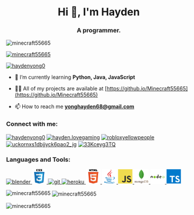 <h1 align="center">Hi 👋, I'm Hayden</h1>
<h3 align="center">A programmer.</h3>

<p align="left"> <img src="https://komarev.com/ghpvc/?username=minecraft55665&label=Profile%20views&color=0e75b6&style=flat" alt="minecraft55665" /> </p>

<p align="left"> <a href="https://github.com/ryo-ma/github-profile-trophy"><img src="https://github-profile-trophy.vercel.app/?username=minecraft55665" alt="minecraft55665" /></a> </p>

<p align="left"> <a href="https://twitter.com/haydenyong0" target="blank"><img src="https://img.shields.io/twitter/follow/haydenyong0?logo=twitter&style=for-the-badge" alt="haydenyong0" /></a> </p>

- 🌱 I’m currently learning **Python, Java, JavaScript**

- 👨‍💻 All of my projects are available at [https://github.io/Minecraft55665](https://github.io/Minecraft55665)

- 📫 How to reach me **yonghayden68@gmail.com**

<h3 align="left">Connect with me:</h3>
<p align="left">
<a href="https://twitter.com/haydenyong0" target="blank"><img align="center" src="https://raw.githubusercontent.com/rahuldkjain/github-profile-readme-generator/master/src/images/icons/Social/twitter.svg" alt="haydenyong0" height="30" width="40" /></a>
<a href="https://fb.com/hayden.lovegaming" target="blank"><img align="center" src="https://raw.githubusercontent.com/rahuldkjain/github-profile-readme-generator/master/src/images/icons/Social/facebook.svg" alt="hayden.lovegaming" height="30" width="40" /></a>
<a href="https://instagram.com/robloxyellowpeople" target="blank"><img align="center" src="https://raw.githubusercontent.com/rahuldkjain/github-profile-readme-generator/master/src/images/icons/Social/instagram.svg" alt="robloxyellowpeople" height="30" width="40" /></a>
<a href="https://www.youtube.com/c/uckornxs1dbjjyck6pao2_jg" target="blank"><img align="center" src="https://raw.githubusercontent.com/rahuldkjain/github-profile-readme-generator/master/src/images/icons/Social/youtube.svg" alt="uckornxs1dbjjyck6pao2_jg" height="30" width="40" /></a>
<a href="https://discord.gg/33Kceyg3TQ" target="blank"><img align="center" src="https://raw.githubusercontent.com/rahuldkjain/github-profile-readme-generator/master/src/images/icons/Social/discord.svg" alt="33Kceyg3TQ" height="30" width="40" /></a>
</p>

<h3 align="left">Languages and Tools:</h3>
<p align="left"> <a href="https://www.blender.org/" target="_blank"> <img src="https://download.blender.org/branding/community/blender_community_badge_white.svg" alt="blender" width="40" height="40"/> </a> <a href="https://www.w3schools.com/css/" target="_blank"> <img src="https://raw.githubusercontent.com/devicons/devicon/master/icons/css3/css3-original-wordmark.svg" alt="css3" width="40" height="40"/> </a> <a href="https://git-scm.com/" target="_blank"> <img src="https://www.vectorlogo.zone/logos/git-scm/git-scm-icon.svg" alt="git" width="40" height="40"/> </a> <a href="https://heroku.com" target="_blank"> <img src="https://www.vectorlogo.zone/logos/heroku/heroku-icon.svg" alt="heroku" width="40" height="40"/> </a> <a href="https://www.w3.org/html/" target="_blank"> <img src="https://raw.githubusercontent.com/devicons/devicon/master/icons/html5/html5-original-wordmark.svg" alt="html5" width="40" height="40"/> </a> <a href="https://www.java.com" target="_blank"> <img src="https://raw.githubusercontent.com/devicons/devicon/master/icons/java/java-original.svg" alt="java" width="40" height="40"/> </a> <a href="https://developer.mozilla.org/en-US/docs/Web/JavaScript" target="_blank"> <img src="https://raw.githubusercontent.com/devicons/devicon/master/icons/javascript/javascript-original.svg" alt="javascript" width="40" height="40"/> </a> <a href="https://www.mongodb.com/" target="_blank"> <img src="https://raw.githubusercontent.com/devicons/devicon/master/icons/mongodb/mongodb-original-wordmark.svg" alt="mongodb" width="40" height="40"/> </a> <a href="https://nodejs.org" target="_blank"> <img src="https://raw.githubusercontent.com/devicons/devicon/master/icons/nodejs/nodejs-original-wordmark.svg" alt="nodejs" width="40" height="40"/> </a> <a href="https://www.typescriptlang.org/" target="_blank"> <img src="https://raw.githubusercontent.com/devicons/devicon/master/icons/typescript/typescript-original.svg" alt="typescript" width="40" height="40"/> </a> </p>

<p><img align="left" src="https://github-readme-stats.vercel.app/api/top-langs?username=minecraft55665&show_icons=true&locale=en&layout=compact" alt="minecraft55665" /></p>

<p>&nbsp;<img align="center" src="https://github-readme-stats.vercel.app/api?username=minecraft55665&show_icons=true&locale=en" alt="minecraft55665" /></p>

<p><img align="center" src="https://github-readme-streak-stats.herokuapp.com/?user=minecraft55665&" alt="minecraft55665" /></p>
